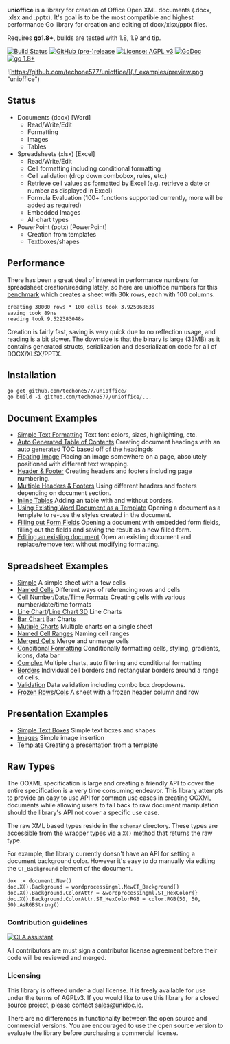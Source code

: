 **unioffice** is a library for creation of Office Open XML documents (.docx, .xlsx
and .pptx).  It's goal is to be the most compatible and highest performance Go
library for creation and editing of docx/xlsx/pptx files.

Requires **go1.8+**, builds are tested with 1.8, 1.9 and tip.

[![Build Status](https://travis-ci.org/unidoc/unioffice.svg?branch=master)](https://travis-ci.org/unidoc/unioffice)
[![GitHub (pre-)release](https://img.shields.io/github/release/unidoc/unioffice/all.svg)](https://github.com/techone577/unioffice/releases)
[![License: AGPL v3](https://img.shields.io/badge/License-Dual%20AGPL%20v3/Commercial-blue.svg)](https://www.gnu.org/licenses/agpl-3.0)
[![GoDoc](https://godoc.org/github.com/techone577/unioffice?status.svg)](https://godoc.org/github.com/techone577/unioffice)
[![go 1.8+](https://img.shields.io/badge/go-1.8%2B-blue.svg)](http://golang.org)

![https://github.com/techone577/unioffice/](./_examples/preview.png "unioffice")

## Status ##

- Documents (docx) [Word]
	- Read/Write/Edit
	- Formatting
	- Images
	- Tables
- Spreadsheets (xlsx) [Excel]
 	- Read/Write/Edit
 	- Cell formatting including conditional formatting
	- Cell validation (drop down combobox, rules, etc.)
    - Retrieve cell values as formatted by Excel (e.g. retrieve a date or number as displayed in Excel)
 	- Formula Evaluation (100+ functions supported currently, more will be added as required)
 	- Embedded Images
 	- All chart types
- PowerPoint (pptx) [PowerPoint]
	- Creation from templates
	- Textboxes/shapes


## Performance ##

There has been a great deal of interest in performance numbers for spreadsheet
creation/reading lately, so here are unioffice numbers for this
[benchmark](https://github.com/techone577/unioffice/tree/master/_examples/spreadsheet/lots-of-rows)
which creates a sheet with 30k rows, each with 100 columns.

    creating 30000 rows * 100 cells took 3.92506863s
    saving took 89ns
    reading took 9.522383048s

Creation is fairly fast, saving is very quick due to no reflection usage, and
reading is a bit slower. The downside is that the binary is large (33MB) as it
contains generated structs, serialization and deserialization code for all of
DOCX/XLSX/PPTX.

## Installation ##
    
    go get github.com/techone577/unioffice/
    go build -i github.com/techone577/unioffice/...

## Document Examples ##

- [Simple Text Formatting](https://github.com/techone577/unioffice/tree/master/_examples/document/simple) Text font colors, sizes, highlighting, etc.
- [Auto Generated Table of Contents](https://github.com/techone577/unioffice/tree/master/_examples/document/toc) Creating document headings with an auto generated TOC based off of the headingds
- [Floating Image](https://github.com/techone577/unioffice/tree/master/_examples/document/image) Placing an image somewhere on a page, absolutely positioned with different text wrapping.
- [Header & Footer](https://github.com/techone577/unioffice/tree/master/_examples/document/header-footer) Creating headers and footers including page numbering.
- [Multiple Headers & Footers](https://github.com/techone577/unioffice/tree/master/_examples/document/header-footer-multiple) Using different headers and footers depending on document section.
- [Inline Tables](https://github.com/techone577/unioffice/tree/master/_examples/document/tables) Adding an table with and without borders.
- [Using Existing Word Document as a Template](https://github.com/techone577/unioffice/tree/master/_examples/document/use-template) Opening a document as a template to re-use the styles created in the document.
- [Filling out Form Fields](https://github.com/techone577/unioffice/tree/master/_examples/document/fill-out-form) Opening a document with embedded form fields, filling out the fields and saving the result as  a new filled form.
- [Editing an existing document](https://github.com/techone577/unioffice/tree/master/_examples/document/edit-document) Open an existing document and replace/remove text without modifying formatting.

## Spreadsheet Examples ##
- [Simple](https://github.com/techone577/unioffice/tree/master/_examples/spreadsheet/simple) A simple sheet with a few cells
- [Named Cells](https://github.com/techone577/unioffice/tree/master/_examples/spreadsheet/named-cells) Different ways of referencing rows and cells
- [Cell Number/Date/Time Formats](https://github.com/techone577/unioffice/tree/master/_examples/spreadsheet/number-date-time-formats) Creating cells with various number/date/time formats
- [Line Chart](https://github.com/techone577/unioffice/tree/master/_examples/spreadsheet/line-chart)/[Line Chart 3D](https://github.com/techone577/unioffice/tree/master/_examples/spreadsheet/line-chart-3d) Line Charts
- [Bar Chart](https://github.com/techone577/unioffice/tree/master/_examples/spreadsheet/bar-chart) Bar Charts
- [Mutiple Charts](https://github.com/techone577/unioffice/tree/master/_examples/spreadsheet/multiple-charts) Multiple charts on a single sheet
- [Named Cell Ranges](https://github.com/techone577/unioffice/tree/master/_examples/spreadsheet/named-ranges) Naming cell ranges
- [Merged Cells](https://github.com/techone577/unioffice/tree/master/_examples/spreadsheet/merged) Merge and unmerge cells
- [Conditional Formatting](https://github.com/techone577/unioffice/tree/master/_examples/spreadsheet/conditional-formatting) Conditionally formatting cells, styling, gradients, icons, data bar
- [Complex](https://github.com/techone577/unioffice/tree/master/_examples/spreadsheet/complex) Multiple charts, auto filtering and conditional formatting
- [Borders](https://github.com/techone577/unioffice/tree/master/_examples/spreadsheet/borders) Individual cell borders and rectangular borders around a range of cells.
- [Validation](https://github.com/techone577/unioffice/tree/master/_examples/spreadsheet/validation) Data validation including combo box dropdowns.
- [Frozen Rows/Cols](https://github.com/techone577/unioffice/tree/master/_examples/spreadsheet/freeze-rows-cols) A sheet with a frozen header column and row

## Presentation Examples ##

- [Simple Text Boxes](https://github.com/techone577/unioffice/tree/master/_examples/presentation/simple) Simple text boxes and shapes
- [Images](https://github.com/techone577/unioffice/tree/master/_examples/presentation/image) Simple image insertion
- [Template](https://github.com/techone577/unioffice/tree/master/_examples/presentation/use-template/simple) Creating a presentation from a template

## Raw Types ##

The OOXML specification is large and creating a friendly API to cover the entire
specification is a very time consuming endeavor.  This library attempts to
provide an easy to use API for common use cases in creating OOXML documents
while allowing users to fall back to raw document manipulation should the
library's API not cover a specific use case.

The raw XML based types reside in the ```schema/``` directory. These types are
accessible from the wrapper types via a ```X()``` method that returns the raw
type. 

For example, the library currently doesn't have an API for setting a document
background color. However it's easy to do manually via editing the
```CT_Background``` element of the document.

    dox := document.New()
    doc.X().Background = wordprocessingml.NewCT_Background()
	doc.X().Background.ColorAttr = &wordprocessingml.ST_HexColor{}
	doc.X().Background.ColorAttr.ST_HexColorRGB = color.RGB(50, 50, 50).AsRGBString()

### Contribution guidelines ###

[![CLA assistant](https://cla-assistant.io/readme/badge/unidoc/unioffice)](https://cla-assistant.io/unidoc/unioffice)

All contributors are must sign a contributor license agreement before their code
will be reviewed and merged.


### Licensing ###

This library is offered under a dual license. It is freely available for use
under the terms of AGPLv3. If you would like to use this library for a closed
source project, please contact sales@unidoc.io.

There are no differences in functionality between the open source and commercial 
versions. You are encouraged to use the open source version to evaluate the library
before purchasing a commercial license.

